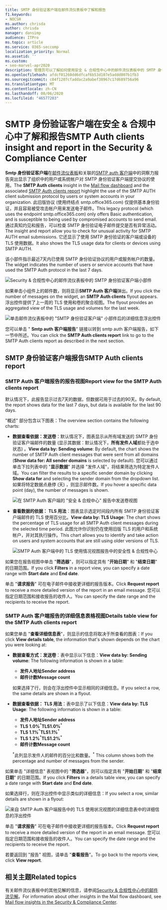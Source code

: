 ```yaml
---
title: SMTP 身份验证客户端在邮件流仪表板中了解和报告
f1.keywords:
- NOCSH
ms.author: chrisda
author: chrisda
manager: dansimp
audience: ITPro
ms.topic: article
ms.service: O365-seccomp
localization_priority: Normal
ms.assetid: ''
ms.custom:
- seo-marvel-apr2020
description: 管理员可以了解如何使用安全 & 合规性中心中的邮件流仪表板中的 SMTP 身份验证了解和报告来监视组织中的电子邮件发件人，这些发件人使用经过身份验证的 SMTP (SMTP AUTH) 发送电子邮件。
ms.openlocfilehash: afdcf01260dd6dfcaf6b53d107e5addd007b1fb3
ms.sourcegitcommit: c04f1207cfaddac2a9abef38967c17d689756a96
ms.translationtype: MT
ms.contentlocale: zh-CN
ms.lasthandoff: 08/06/2020
ms.locfileid: "46577203"
---
```

# <a name="smtp-auth-clients-insight-and-report-in-the-security--compliance-center"></a><span data-ttu-id="5b66b-103">SMTP 身份验证客户端在安全 & 合规中心中了解和报告</span><span class="sxs-lookup"><span data-stu-id="5b66b-103">SMTP Auth clients insight and report in the Security & Compliance Center</span></span>

<span data-ttu-id="5b66b-104">**Smtp 身份验证客户端**在[邮件流仪表板](mail-flow-insights-v2.md)和关联的[SMTP auth 客户端](#smtp-auth-clients-report)中的洞察力报告突出显示了组织中的用户或系统帐户对 SMTP 身份验证客户端提交协议的使用。</span><span class="sxs-lookup"><span data-stu-id="5b66b-104">The **SMTP Auth clients** insight in the [Mail flow dashboard](mail-flow-insights-v2.md) and the associated [SMTP Auth clients report](#smtp-auth-clients-report) highlight the use of the SMTP AUTH client submission protocol by users or system accounts in your organization.</span></span> <span data-ttu-id="5b66b-105">此旧版协议 (使用终结点 smtp.office365.com) 仅提供基本身份验证，并且容易被受攻击帐户用来发送电子邮件。</span><span class="sxs-lookup"><span data-stu-id="5b66b-105">This legacy protocol (which uses the endpoint smtp.office365.com) only offers Basic authentication, and is susceptible to being used by compromised accounts to send email.</span></span> <span data-ttu-id="5b66b-106">通过真知灼见和报告，可以检查 SMTP 身份验证电子邮件提交是否有异常活动。</span><span class="sxs-lookup"><span data-stu-id="5b66b-106">The insight and report allow you to check for unusual activity for SMTP AUTH email submissions.</span></span> <span data-ttu-id="5b66b-107">它还显示了使用 SMTP 身份验证的客户端或设备的 TLS 使用数据。</span><span class="sxs-lookup"><span data-stu-id="5b66b-107">It also shows the TLS usage data for clients or devices using SMTP AUTH.</span></span>

<span data-ttu-id="5b66b-108">该小部件指示最近7天内已使用 SMTP 身份验证协议的用户或服务帐户的数量。</span><span class="sxs-lookup"><span data-stu-id="5b66b-108">The widget indicates the number of users or service accounts that have used the SMTP Auth protocol in the last 7 days.</span></span>

![Security & 合规性中心的邮件流仪表板中的 SMTP 身份验证客户端小部件](../../media/mfi-smtp-auth-clients-report-widget.png)

<span data-ttu-id="5b66b-110">如果单击小组件上的邮件数，则将显示**SMTP Auth 客户端**弹出。</span><span class="sxs-lookup"><span data-stu-id="5b66b-110">If you click the number of messages on the widget, an **SMTP Auth clients** flyout appears.</span></span> <span data-ttu-id="5b66b-111">浮出控件提供了上一周的 TLS 使用和卷的聚合视图。</span><span class="sxs-lookup"><span data-stu-id="5b66b-111">The flyout provides an aggregated view of the TLS usage and volumes for the last week.</span></span>

![单击邮件流仪表板中的 "SMTP 身份验证客户端" 小部件后的详细信息浮出控件](../../media/mfi-smtp-auth-clients-report-details.png)

<span data-ttu-id="5b66b-113">您可以单击 " **Smtp auth 客户端报告**" 链接以转到 smtp auth 客户端报告，如下一节中所述。</span><span class="sxs-lookup"><span data-stu-id="5b66b-113">You can click the **SMTP Auth clients report** link to go to the SMTP Auth clients report as described in the next section.</span></span>

## <a name="smtp-auth-clients-report"></a><span data-ttu-id="5b66b-114">SMTP 身份验证客户端报告</span><span class="sxs-lookup"><span data-stu-id="5b66b-114">SMTP Auth clients report</span></span>

### <a name="report-view-for-the-smtp-auth-clients-report"></a><span data-ttu-id="5b66b-115">SMTP Auth 客户端报告的报告视图</span><span class="sxs-lookup"><span data-stu-id="5b66b-115">Report view for the SMTP Auth clients report</span></span>

<span data-ttu-id="5b66b-116">默认情况下，此报告显示过去7天的数据，但数据可用于过去的90天。</span><span class="sxs-lookup"><span data-stu-id="5b66b-116">By default, the report shows data for the last 7 days, but data is available for the last 90 days.</span></span>

<span data-ttu-id="5b66b-117">"概述" 部分包含以下图表：</span><span class="sxs-lookup"><span data-stu-id="5b66b-117">The overview section contains the following charts:</span></span>

- <span data-ttu-id="5b66b-118">**数据查看依据：发送卷**：默认情况下，图表显示从所有域发送的 SMTP 身份验证客户端邮件的数量 (显示其数据：默认情况下，**所有发件人域**都处于选中状态) 。</span><span class="sxs-lookup"><span data-stu-id="5b66b-118">**View data by: Sending volume**: By default, the chart shows the number of SMTP Auth client messages that were sent from all domains (**Show data for: All sender domains** is selected by default).</span></span> <span data-ttu-id="5b66b-119">您可以通过单击下拉列表中的 "**显示数据**" 并选择 "发件人域"，将结果筛选为特定发件人域。</span><span class="sxs-lookup"><span data-stu-id="5b66b-119">You can filter the results to a specific sender domain by clicking **Show data for** and selecting the sender domain from the dropdown list.</span></span> <span data-ttu-id="5b66b-120">如果将特定数据点悬停 (天) ，则显示邮件数。</span><span class="sxs-lookup"><span data-stu-id="5b66b-120">If you hover a specific data point (day), the number of messages is shown.</span></span>

  ![在 SMTP Auth 客户端的 "安全 & 合规中心" 报告中发送卷视图](../../media/mfi-smtp-auth-clients-report-sending-volume-view.png)

- <span data-ttu-id="5b66b-122">**查看数据的依据： TLS 用法**：图表显示选定时间段内所有 SMTP 身份验证客户端邮件的 TLS 使用百分比。</span><span class="sxs-lookup"><span data-stu-id="5b66b-122">**View data by: TLS Usage**: The chart shows the percentage of TLS usage for all SMTP Auth client messages during the selected time period.</span></span> <span data-ttu-id="5b66b-123">此图允许你识别仍在使用旧版 TLS 的用户和系统帐户，并对其执行操作。</span><span class="sxs-lookup"><span data-stu-id="5b66b-123">This chart allows you to identify and take action on users and system accounts that are still using older versions of TLS.</span></span>

  ![SMTP Auth 客户端中的 TLS 使用情况视图报告中的安全性 & 合规性中心](../../media/mfi-smtp-auth-clients-report-tls-usage-view.png)

<span data-ttu-id="5b66b-125">如果您在报告视图中单击 "**筛选器**"，则可以指定具有 "**开始日期**" 和 "**结束日期**" 的日期范围。</span><span class="sxs-lookup"><span data-stu-id="5b66b-125">If you click **Filters** in a report view, you can specify a date range with **Start date** and **End date**.</span></span>

<span data-ttu-id="5b66b-126">单击 "**请求报告**" 可在电子邮件中接收更详细的报告版本。</span><span class="sxs-lookup"><span data-stu-id="5b66b-126">Click **Request report** to receive a more detailed version of the report in an email message.</span></span> <span data-ttu-id="5b66b-127">您可以指定日期范围和接收报告的收件人。</span><span class="sxs-lookup"><span data-stu-id="5b66b-127">You can specify the date range and the recipients to receive the report.</span></span>

### <a name="details-table-view-for-the-smtp-auth-clients-report"></a><span data-ttu-id="5b66b-128">SMTP Auth 客户端报告的详细信息表格视图</span><span class="sxs-lookup"><span data-stu-id="5b66b-128">Details table view for the SMTP Auth clients report</span></span>

<span data-ttu-id="5b66b-129">如果您单击 "**查看详细信息表**"，则显示的信息将取决于所查看的图表：</span><span class="sxs-lookup"><span data-stu-id="5b66b-129">If you click **View details table**, the information that's shown depends on the chart you were looking at:</span></span>

- <span data-ttu-id="5b66b-130">**数据查看方式：发送卷**：表中显示以下信息：</span><span class="sxs-lookup"><span data-stu-id="5b66b-130">**View data by: Sending volume**: The following information is shown in a table:</span></span>

  - <span data-ttu-id="5b66b-131">**发件人地址**</span><span class="sxs-lookup"><span data-stu-id="5b66b-131">**Sender address**</span></span>
  - <span data-ttu-id="5b66b-132">**邮件计数**</span><span class="sxs-lookup"><span data-stu-id="5b66b-132">**Message count**</span></span>

  <span data-ttu-id="5b66b-133">如果选择了行，则会在浮出控件中显示相同的详细信息。</span><span class="sxs-lookup"><span data-stu-id="5b66b-133">If you select a row, the same details are shown in a flyout.</span></span>

- <span data-ttu-id="5b66b-134">**数据查看依据： TLS 用法**：表中显示了以下信息：</span><span class="sxs-lookup"><span data-stu-id="5b66b-134">**View data by: TLS Usage**: The following information is shown in a table:</span></span>

  - <span data-ttu-id="5b66b-135">**发件人地址**</span><span class="sxs-lookup"><span data-stu-id="5b66b-135">**Sender address**</span></span>
  - <span data-ttu-id="5b66b-136">**TLS 1.0%**<sup>\*</sup></span><span class="sxs-lookup"><span data-stu-id="5b66b-136">**TLS1.0%**<sup>\*</sup></span></span>
  - <span data-ttu-id="5b66b-137">**TLS 1.1%**<sup>\*</sup></span><span class="sxs-lookup"><span data-stu-id="5b66b-137">**TLS1.1%**<sup>\*</sup></span></span>
  - <span data-ttu-id="5b66b-138">**TLS 1.2%**<sup>\*</sup></span><span class="sxs-lookup"><span data-stu-id="5b66b-138">**TLS1.2%**<sup>\*</sup></span></span>
  - <span data-ttu-id="5b66b-139">**邮件计数**</span><span class="sxs-lookup"><span data-stu-id="5b66b-139">**Message count**</span></span>

  <span data-ttu-id="5b66b-140"><sup>\*</sup>此列显示发件人的邮件的百分比和数量。</span><span class="sxs-lookup"><span data-stu-id="5b66b-140"><sup>\*</sup> This column shows both the percentage and number of messages from the sender.</span></span>

<span data-ttu-id="5b66b-141">如果单击 "详细信息" 表视图中的 "**筛选器**"，则可以指定具有 "**开始日期**" 和 "**结束日期**" 的日期范围。</span><span class="sxs-lookup"><span data-stu-id="5b66b-141">If you click **Filters** in a details table view, you can specify a date range with **Start date** and **End date**.</span></span>

<span data-ttu-id="5b66b-142">如果选择行，则在浮出控件中显示类似的详细信息：</span><span class="sxs-lookup"><span data-stu-id="5b66b-142">If you select a row, similar details are shown in a flyout:</span></span>

![来自 SMTP Auth 客户端报告中的 TLS 使用状况视图的详细信息表中的详细信息的浮出控件](../../media/mfi-smtp-auth-clients-report-tls-usage-view-view-details-table-details.png)

<span data-ttu-id="5b66b-144">单击 "**请求报告**" 可在电子邮件中接收更详细的报告版本。</span><span class="sxs-lookup"><span data-stu-id="5b66b-144">Click **Request report** to receive a more detailed version of the report in an email message.</span></span> <span data-ttu-id="5b66b-145">您可以指定日期范围和接收报告的收件人。</span><span class="sxs-lookup"><span data-stu-id="5b66b-145">You can specify the date range and the recipients to receive the report.</span></span>

<span data-ttu-id="5b66b-146">若要返回到 "报告" 视图，请单击 "**查看报告**"。</span><span class="sxs-lookup"><span data-stu-id="5b66b-146">To go back to the reports view, click **View report**.</span></span>

## <a name="related-topics"></a><span data-ttu-id="5b66b-147">相关主题</span><span class="sxs-lookup"><span data-stu-id="5b66b-147">Related topics</span></span>

<span data-ttu-id="5b66b-148">有关邮件流仪表板中的其他见解的信息，请参阅[Security & 合规性中心中的邮件流见解](mail-flow-insights-v2.md)。</span><span class="sxs-lookup"><span data-stu-id="5b66b-148">For information about other insights in the Mail flow dashboard, see [Mail flow insights in the Security & Compliance Center](mail-flow-insights-v2.md).</span></span>
